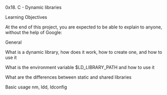0x18. C - Dynamic libraries

Learning Objectives

At the end of this project, you are expected to be able to explain to anyone, without the help of Google:

General

What is a dynamic library, how does it work, how to create one, and how to use it

What is the environment variable $LD_LIBRARY_PATH and how to use it

What are the differences between static and shared libraries

Basic usage nm, ldd, ldconfig
